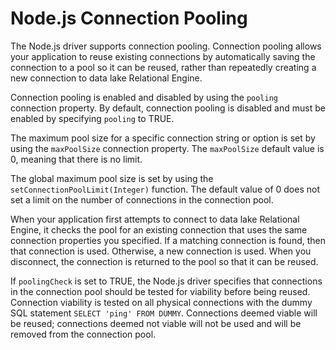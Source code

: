 <!-- loiod95025a00e764e5fb2fa3f57f57d29ef -->

# Node.js Connection Pooling

The Node.js driver supports connection pooling. Connection pooling allows your application to reuse existing connections by automatically saving the connection to a pool so it can be reused, rather than repeatedly creating a new connection to data lake Relational Engine.

Connection pooling is enabled and disabled by using the `pooling` connection property. By default, connection pooling is disabled and must be enabled by specifying `pooling` to TRUE.

The maximum pool size for a specific connection string or option is set by using the `maxPoolSize` connection property. The `maxPoolSize` default value is 0, meaning that there is no limit.

The global maximum pool size is set by using the `setConnectionPoolLimit(Integer)` function. The default value of 0 does not set a limit on the number of connections in the connection pool.

When your application first attempts to connect to data lake Relational Engine, it checks the pool for an existing connection that uses the same connection properties you specified. If a matching connection is found, then that connection is used. Otherwise, a new connection is used. When you disconnect, the connection is returned to the pool so that it can be reused.

If `poolingCheck` is set to TRUE, the Node.js driver specifies that connections in the connection pool should be tested for viability before being reused. Connection viability is tested on all physical connections with the dummy SQL statement `SELECT 'ping' FROM DUMMY`. Connections deemed viable will be reused; connections deemed not viable will not be used and will be removed from the connection pool.

